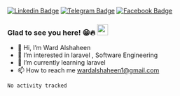 
[![Linkedin Badge](https://img.shields.io/badge/-LinkedIn-0e76a8?style=flat-square&logo=Linkedin&logoColor=white)](https://www.linkedin.com/in/ward-alshaheen-83837022b)
[![Telegram Badge](https://img.shields.io/badge/-Telegram-0088cc?style=flat-square&logo=Telegram&logoColor=white)](https://t.me/Wardking)
[![Facebook Badge](https://img.shields.io/badge/Facebook-1877F2?style=for-the-square&logo=facebook&logoColor=white)](https://www.facebook.com/Wardalshaheen)

### Glad to see you here! 😁🔥</a> <img src="https://media.giphy.com/media/hvRJCLFzcasrR4ia7z/giphy.gif" width="25px">
- 👋 Hi, I’m Ward Alshaheen
- 👀 I’m interested in laravel , Software Engineering
- 🌱 I’m currently learning laravel
- 📫 How to reach me wardalshaheen1@gmail.com


<!--START_SECTION:waka-->

```text
No activity tracked
```

<!--END_SECTION:waka-->
<!---
nezarab404/nezarab404 is a ✨ special ✨ repository because its `README.md` (this file) appears on your GitHub profile.
You can click the Preview link to take a look at your changes.
--->
